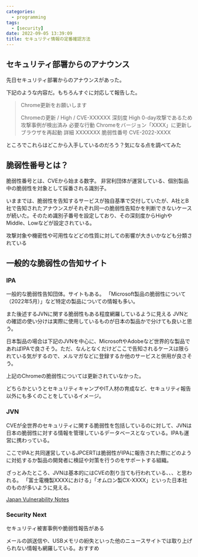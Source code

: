 ```yaml
---
categories:
  - programming
tags:
  - [security]
date: 2022-09-05 13:39:09
title: セキュリティ情報の定番確認方法
---
```


<!-- toc -->

<!-- more -->

## セキュリティ部署からのアナウンス

先日セキュリティ部署からのアナウンスがあった。

下記のような内容だ。もちろんすぐに対応して報告した。

> Chrome更新をお願いします
> 
> Chromeの更新 / High / CVE-XXXXXX
> 深刻度
> High
> 0-day攻撃であるため攻撃事例が検出済み
> 必要な行動
> Chromeをバージョン「XXXX」に更新しブラウザを再起動
> 詳細
> XXXXXXX
> 脆弱性番号
> CVE-2022-XXXX

ところでこれらはどこから入手しているのだろう？気になる点を調べてみた


## 脆弱性番号とは？

脆弱性番号とは、CVEから始まる数字。
非営利団体が運営している、個別製品中の脆弱性を対象として採番される識別子。

いままでは、脆弱性を告知するサービスが独自基準で交付していたが、A社とB社で告知されたアナウンスがそれぞれ同一の脆弱性告知かを判断できないケースが続いた。そのため識別子番号を設定しており、その深刻度からHighやMiddle、Lowなどが設定されている。

攻撃対象や機密性や可用性などどの性質に対しての影響が大きいかなども分類されている

## 一般的な脆弱性の告知サイト


### IPA

一般的な脆弱性告知団体。サイトもある。 「Microsoft製品の脆弱性について（2022年5月）」など特定の製品についての情報も多い。

また後述するJVNに関する脆弱性もある程度網羅しているように見える
JVNとの確認の使い分けは実際に使用しているものが日本の製品かで分けても良いと思う。

日本製品の場合は下記のJVNを中心に、MicrosoftやAdobeなど世界的な製品であればIPAで良さそう。ただ、なんとなくだけどここで告知されるケースは限られている気がするので、メルマガなどに登録するか他のサービスと併用が良さそう。

上記のChromeの脆弱性については更新されていなかった。

どちらかというとセキュリティキャンプやIT人材の育成など、セキュリティ報告以外にも多くのことをしているイメージ。

### JVN

CVEが全世界のセキュリティに関する脆弱性を包括しているのに対して、JVNは日本の脆弱性に対する情報を管理しているデータベースとなっている。IPAも運営に携わっている。

ここでIPAと共同運営しているJPCERTは脆弱性がIPAに報告された際にどのように対処するか製品の開発者に検証や対策を行うのをサポートする組織。

ざっとみたところ、JVNは基本的にはCVEの割り当ても行われている、、、と思われる。
「富士電機製XXXXにおける」「オムロン製CX-XXXX」といった日本社のものが多いように見える。


[Japan Vulnerability Notes](https://jvn.jp/)

### Security Next

セキュリティ被害事例や脆弱性報告がある

メールの誤送信や、USBメモリの紛失といった他のニュースサイトでは取り上げられない情報も網羅している。おすすめ

